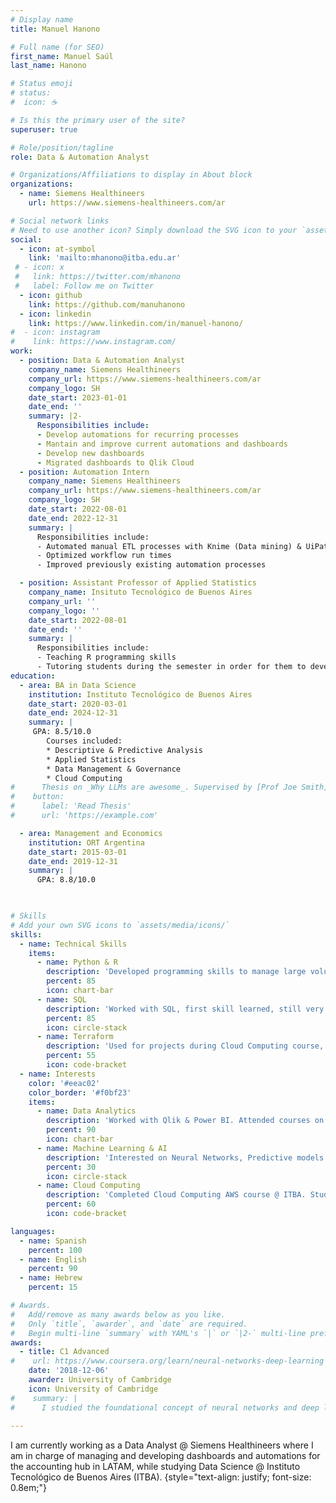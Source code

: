 ```yaml
---
# Display name
title: Manuel Hanono

# Full name (for SEO)
first_name: Manuel Saúl
last_name: Hanono

# Status emoji
# status:
#  icon: ☕️

# Is this the primary user of the site?
superuser: true

# Role/position/tagline
role: Data & Automation Analyst

# Organizations/Affiliations to display in About block
organizations:
  - name: Siemens Healthineers
    url: https://www.siemens-healthineers.com/ar

# Social network links
# Need to use another icon? Simply download the SVG icon to your `assets/media/icons/` folder.
social:
  - icon: at-symbol
    link: 'mailto:mhanono@itba.edu.ar'
 # - icon: x
 #   link: https://twitter.com/mhanono
 #   label: Follow me on Twitter
  - icon: github
    link: https://github.com/manuhanono
  - icon: linkedin
    link: https://www.linkedin.com/in/manuel-hanono/
#  - icon: instagram
#    link: https://www.instagram.com/
work:
  - position: Data & Automation Analyst
    company_name: Siemens Healthineers
    company_url: https://www.siemens-healthineers.com/ar
    company_logo: SH
    date_start: 2023-01-01
    date_end: ''
    summary: |2-
      Responsibilities include:
      - Develop automations for recurring processes
      - Mantain and improve current automations and dashboards
      - Develop new dashboards
      - Migrated dashboards to Qlik Cloud
  - position: Automation Intern
    company_name: Siemens Healthineers
    company_url: https://www.siemens-healthineers.com/ar
    company_logo: SH
    date_start: 2022-08-01
    date_end: 2022-12-31
    summary: |
      Responsibilities include:
      - Automated manual ETL processes with Knime (Data mining) & UiPath (RPA)
      - Optimized workflow run times
      - Improved previously existing automation processes

  - position: Assistant Professor of Applied Statistics
    company_name: Insituto Tecnológico de Buenos Aires
    company_url: ''
    company_logo: ''
    date_start: 2022-08-01
    date_end: ''
    summary: |
      Responsibilities include:
      - Teaching R programming skills
      - Tutoring students during the semester in order for them to develop an applied statistics project
education:
  - area: BA in Data Science
    institution: Instituto Tecnológico de Buenos Aires
    date_start: 2020-03-01
    date_end: 2024-12-31
    summary: |
     GPA: 8.5/10.0
        Courses included:
        * Descriptive & Predictive Analysis
        * Applied Statistics
        * Data Management & Governance
        * Cloud Computing
#      Thesis on _Why LLMs are awesome_. Supervised by [Prof Joe Smith](https://example.com). Presented papers at 5 IEEE conferences with the contributions being published in 2 Springer journals.      
#    button:
#      label: 'Read Thesis'
#      url: 'https://example.com'

  - area: Management and Economics
    institution: ORT Argentina
    date_start: 2015-03-01
    date_end: 2019-12-31
    summary: |
      GPA: 8.8/10.0
    


# Skills
# Add your own SVG icons to `assets/media/icons/`
skills:
  - name: Technical Skills
    items:
      - name: Python & R
        description: 'Developed programming skills to manage large volumes of data and obtain insights'
        percent: 85
        icon: chart-bar
      - name: SQL
        description: 'Worked with SQL, first skill learned, still very useful'
        percent: 85
        icon: circle-stack
      - name: Terraform
        description: 'Used for projects during Cloud Computing course, amazed by the power of IaC'
        percent: 55
        icon: code-bracket        
  - name: Interests 
    color: '#eeac02'
    color_border: '#f0bf23'
    items:
      - name: Data Analytics
        description: 'Worked with Qlik & Power BI. Attended courses on Tableau'
        percent: 90
        icon: chart-bar
      - name: Machine Learning & AI
        description: 'Interested on Neural Networks, Predictive models and Big Data'
        percent: 30
        icon: circle-stack
      - name: Cloud Computing 
        description: 'Completed Cloud Computing AWS course @ ITBA. Studying for the AWS Solutions Architect certification'
        percent: 60
        icon: code-bracket

languages:
  - name: Spanish
    percent: 100
  - name: English
    percent: 90
  - name: Hebrew
    percent: 15

# Awards.
#   Add/remove as many awards below as you like.
#   Only `title`, `awarder`, and `date` are required.
#   Begin multi-line `summary` with YAML's `|` or `|2-` multi-line prefix and indent 2 spaces below.
awards:
  - title: C1 Advanced
#    url: https://www.coursera.org/learn/neural-networks-deep-learning
    date: '2018-12-06'
    awarder: University of Cambridge
    icon: University of Cambridge
#    summary: |
#      I studied the foundational concept of neural networks and deep learning. By the end, I was familiar with the significant technological trends driving the rise of deep learning; build, train, and apply fully connected deep neural networks; implement efficient (vectorized) neural networks; identify key parameters in a neural network’s architecture; and apply deep learning to your own applications.
    
---
```


I am currently working as a Data Analyst @ Siemens Healthineers where I am in charge of managing and developing dashboards and automations for the accounting hub in LATAM, while studying Data Science @ Instituto Tecnológico de Buenos Aires (ITBA).
{style="text-align: justify; font-size: 0.8em;"}

